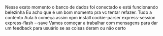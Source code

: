 Nesse exato momento o banco de dados foi conectado e está funcionando belezinha
Eu acho que é um bom momento pra vc tentar refazer. Tudo a contento
Aula 5 começa assim npm install cookie-parser express-session express-flash --save
Vamos começar a trabalhar com mensagens para dar um feedback para usuário se as coisas deram ou não certo